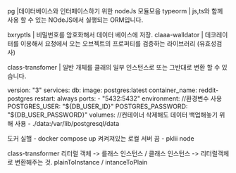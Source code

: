 pg |데이터베이스와 인터페이스하기 위한 nodeJs 모듈모음
typeorm | js,ts와 함께 사용 할 수 있는 NOdeJS에서 실행되는 ORM입니다.

bxryptls | 비밀번호를 암호화해서 데이터 베이스에 저장.
claaa-walldator | 데코레이터를 이용해서 요청에서 오는 오브젝트의 프로퍼티를 검증하는 라이브러리 (유효성검사)

class-transfomer | 일반 개체를 클래의 일부 인스턴스로 또는 그반대로 변환 할 수 있습니다.


version: "3"
services:
    db:
        image: postgres:latest
        container_name: reddit-postgres
        restart: always
        ports:
            - "5432:5432"
        environment: //환경변수 사용
            POSTGRES_USER: "${DB_USER_ID}"
            POSTGRES_PASSWORD: "${DB_USER_PASSWORD}"
        volumes: //컨테이너 삭제해도 데이터 백업해놓기 위해 사용
            - ./data:/var/lib/postgresql/data

도커 실핼 - docker compose up 
켜켜져있는 로컬 서버 끔 - pklii node


class-transformer 리터럴 객체 -> 를래스 인스턴스 / 클래스 인스턴스 -> 리터럴객체 로 변환해주는 것.
plainToInstance  / intanceToPlain

